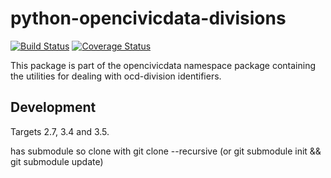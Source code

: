 python-opencivicdata-divisions
==============================

[![Build Status](https://travis-ci.org/opencivicdata/python-opencivicdata-divisions.svg?branch=master)](https://travis-ci.org/opencivicdata/python-opencivicdata-divisions)
[![Coverage Status](https://coveralls.io/repos/opencivicdata/python-opencivicdata-divisions/badge.png?branch=master)](https://coveralls.io/r/opencivicdata/python-opencivicdata-divisions?branch=master)


This package is part of the opencivicdata namespace package containing the utilities for dealing with ocd-division identifiers.


Development
-----------

Targets 2.7, 3.4 and 3.5.

has submodule so clone with git clone --recursive 
(or git submodule init && git submodule update)
